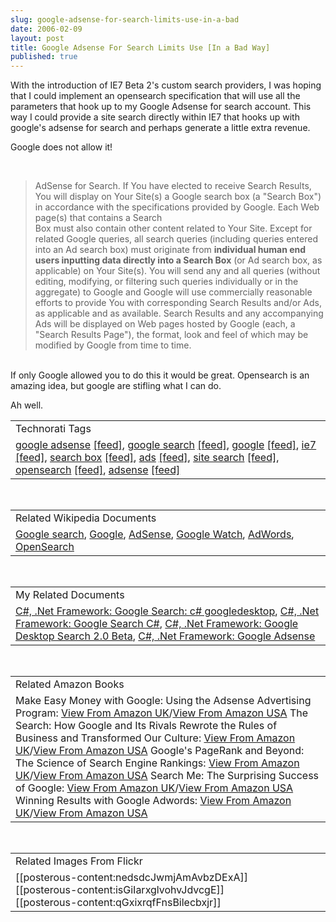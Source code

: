 ```yaml
---
slug: google-adsense-for-search-limits-use-in-a-bad
date: 2006-02-09
layout: post
title: Google Adsense For Search Limits Use [In a Bad Way]
published: true
---
```

With the introduction of IE7 Beta 2's custom search providers, I was hoping that I could implement an opensearch specification that will use all the parameters that hook up to my Google Adsense for search account. This way I could provide a site search directly within IE7 that hooks up with google's adsense for search and perhaps generate a little extra revenue.<p />Google does not allow it!<p /><br /><blockquote>AdSense for Search. If You have elected to receive Search Results, You will display on Your Site(s) a Google search box (a "Search Box") in accordance with the specifications provided by Google. Each Web page(s) that contains a Search<br />Box must also contain other content related to Your Site. Except for related Google queries, all search queries (including queries entered into an Ad search box) must originate from <strong>individual human end users inputting data directly into a Search Box</strong> (or Ad search box, as applicable) on Your Site(s). You will send any and all queries (without editing, modifying, or filtering such queries individually or in the aggregate) to Google and Google will use commercially reasonable efforts to provide You with corresponding Search Results and/or Ads, as applicable and as available. Search Results and any accompanying Ads will be displayed on Web pages hosted by Google (each, a "Search Results Page"), the format, look and feel of which may be modified by Google from time to time.</blockquote><br /><span style="">If only Google allowed you to do this it would be great.  Opensearch is an amazing idea, but google are stifling what I can do.</span><p />Ah well.<p /><table class="TechnoratiHead TagHeader">
<tr><td>Technorati Tags</td></tr>
<tr class="Technorati"><td>
<a href="http://www.kinlan.co.uk/tag/google%20adsense" class="Tag" rel="tag">google adsense</a> <a href="http://feeds.technorati.com/feed/posts/tag/google%20adsense" class="Tag">[feed]</a>, <a href="http://www.kinlan.co.uk/tag/google%20search" class="Tag" rel="tag">google search</a> <a href="http://feeds.technorati.com/feed/posts/tag/google%20search" class="Tag">[feed]</a>, <a href="http://www.kinlan.co.uk/tag/google" class="Tag" rel="tag">google</a> <a href="http://feeds.technorati.com/feed/posts/tag/google" class="Tag">[feed]</a>, <a href="http://www.kinlan.co.uk/tag/ie7" class="Tag" rel="tag">ie7</a> <a href="http://feeds.technorati.com/feed/posts/tag/ie7" class="Tag">[feed]</a>, <a href="http://www.kinlan.co.uk/tag/search%20box" class="Tag" rel="tag">search box</a> <a href="http://feeds.technorati.com/feed/posts/tag/search%20box" class="Tag">[feed]</a>, <a href="http://www.kinlan.co.uk/tag/ads" class="Tag" rel="tag">ads</a> <a href="http://feeds.technorati.com/feed/posts/tag/ads" class="Tag">[feed]</a>, <a href="http://www.kinlan.co.uk/tag/site%20search" class="Tag" rel="tag">site search</a> <a href="http://feeds.technorati.com/feed/posts/tag/site%20search" class="Tag">[feed]</a>, <a href="http://www.kinlan.co.uk/tag/opensearch" class="Tag" rel="tag">opensearch</a> <a href="http://feeds.technorati.com/feed/posts/tag/opensearch" class="Tag">[feed]</a>, <a href="http://www.kinlan.co.uk/tag/adsense" class="Tag" rel="tag">adsense</a> <a href="http://feeds.technorati.com/feed/posts/tag/adsense" class="Tag">[feed]</a>
</td></tr>
</table><br /><table class="TechnoratiHead TagHeader">
<tr><td>Related Wikipedia Documents</td></tr>
<tr class="Technorati"><td>
<a href="http://en.wikipedia.org/wiki/Google_(search_engine)" class="Tag" rel="tag">Google search</a>, <a href="http://en.wikipedia.org/wiki/Google" class="Tag" rel="tag">Google</a>, <a href="http://en.wikipedia.org/wiki/Adsense" class="Tag" rel="tag">AdSense</a>, <a href="http://en.wikipedia.org/wiki/Google_Watch" class="Tag" rel="tag">Google Watch</a>, <a href="http://en.wikipedia.org/wiki/AdWords" class="Tag" rel="tag">AdWords</a>, <a href="http://en.wikipedia.org/wiki/OpenSearch" class="Tag" rel="tag">OpenSearch</a>
</td></tr>
</table><br /><table class="TechnoratiHead TagHeader">
<tr><td>My Related Documents</td></tr>
<tr class="Technorati"><td>
<a href="http://www.kinlan.co.uk/2005/11/google-search-c-googledesktop.html" class="Tag" rel="tag">C#, .Net Framework: Google Search: c# googledesktop</a>, <a href="http://www.kinlan.co.uk/2005/11/google-search-c.html" class="Tag" rel="tag">C#, .Net Framework: Google Search C#</a>, <a href="http://www.kinlan.co.uk/2005/08/google-desktop-search-20-beta.html" class="Tag" rel="tag">C#, .Net Framework: Google Desktop Search 2.0 Beta</a>, <a href="http://www.kinlan.co.uk/2005/11/google-adsense.html" class="Tag" rel="tag">C#, .Net Framework: Google Adsense</a>
</td></tr>
</table><br /><table class="TechnoratiHead TagHeader">
<tr><td>Related Amazon Books</td></tr>
<tr class="Technorati"><td>Make Easy Money with Google: Using the Adsense Advertising Program: <a href="http://www.amazon.co.uk/exec/obidos/redirect?tag=cnetfra-21&amp;link_code=xm2&amp;camp=2025&amp;creative=165953&amp;path=http://www.amazon.co.uk/gp/redirect.html%253fASIN=0321321146%2526tag=cnetfra-21%2526lcode=xm2%2526cID=2025%2526ccmID=165953%2526location=/o/ASIN/0321321146%25253FSubscriptionId=0CM2PVF6VAHJQKW5G782" class="Tag" rel="tag">View From Amazon UK</a>/<a href="http://www.amazon.com/exec/obidos/redirect?tag=cnetfra-20&amp;link_code=xm2&amp;camp=2025&amp;creative=165953&amp;path=http://www.amazon.com/gp/redirect.html%253fASIN=0321321146%2526tag=cnetfra-20%2526lcode=xm2%2526cID=2025%2526ccmID=165953%2526location=/o/ASIN/0321321146%25253FSubscriptionId=0CM2PVF6VAHJQKW5G782" class="Tag" rel="tag">View From Amazon USA</a> The Search: How Google and Its Rivals Rewrote the Rules of Business and Transformed Our Culture: <a href="http://www.amazon.co.uk/exec/obidos/redirect?tag=cnetfra-21&amp;link_code=xm2&amp;camp=2025&amp;creative=165953&amp;path=http://www.amazon.co.uk/gp/redirect.html%253fASIN=1857883616%2526tag=cnetfra-21%2526lcode=xm2%2526cID=2025%2526ccmID=165953%2526location=/o/ASIN/1857883616%25253FSubscriptionId=0CM2PVF6VAHJQKW5G782" class="Tag" rel="tag">View From Amazon UK</a>/<a href="http://www.amazon.com/exec/obidos/redirect?tag=cnetfra-20&amp;link_code=xm2&amp;camp=2025&amp;creative=165953&amp;path=http://www.amazon.com/gp/redirect.html%253fASIN=1857883616%2526tag=cnetfra-20%2526lcode=xm2%2526cID=2025%2526ccmID=165953%2526location=/o/ASIN/1857883616%25253FSubscriptionId=0CM2PVF6VAHJQKW5G782" class="Tag" rel="tag">View From Amazon USA</a> Google's PageRank and Beyond: The Science of Search Engine Rankings: <a href="http://www.amazon.co.uk/exec/obidos/redirect?tag=cnetfra-21&amp;link_code=xm2&amp;camp=2025&amp;creative=165953&amp;path=http://www.amazon.co.uk/gp/redirect.html%253fASIN=0691122024%2526tag=cnetfra-21%2526lcode=xm2%2526cID=2025%2526ccmID=165953%2526location=/o/ASIN/0691122024%25253FSubscriptionId=0CM2PVF6VAHJQKW5G782" class="Tag" rel="tag">View From Amazon UK</a>/<a href="http://www.amazon.com/exec/obidos/redirect?tag=cnetfra-20&amp;link_code=xm2&amp;camp=2025&amp;creative=165953&amp;path=http://www.amazon.com/gp/redirect.html%253fASIN=0691122024%2526tag=cnetfra-20%2526lcode=xm2%2526cID=2025%2526ccmID=165953%2526location=/o/ASIN/0691122024%25253FSubscriptionId=0CM2PVF6VAHJQKW5G782" class="Tag" rel="tag">View From Amazon USA</a> Search Me: The Surprising Success of Google: <a href="http://www.amazon.co.uk/exec/obidos/redirect?tag=cnetfra-21&amp;link_code=xm2&amp;camp=2025&amp;creative=165953&amp;path=http://www.amazon.co.uk/gp/redirect.html%253fASIN=1904879160%2526tag=cnetfra-21%2526lcode=xm2%2526cID=2025%2526ccmID=165953%2526location=/o/ASIN/1904879160%25253FSubscriptionId=0CM2PVF6VAHJQKW5G782" class="Tag" rel="tag">View From Amazon UK</a>/<a href="http://www.amazon.com/exec/obidos/redirect?tag=cnetfra-20&amp;link_code=xm2&amp;camp=2025&amp;creative=165953&amp;path=http://www.amazon.com/gp/redirect.html%253fASIN=1904879160%2526tag=cnetfra-20%2526lcode=xm2%2526cID=2025%2526ccmID=165953%2526location=/o/ASIN/1904879160%25253FSubscriptionId=0CM2PVF6VAHJQKW5G782" class="Tag" rel="tag">View From Amazon USA</a> Winning Results with Google Adwords: <a href="http://www.amazon.co.uk/exec/obidos/redirect?tag=cnetfra-21&amp;link_code=xm2&amp;camp=2025&amp;creative=165953&amp;path=http://www.amazon.co.uk/gp/redirect.html%253fASIN=0072257024%2526tag=cnetfra-21%2526lcode=xm2%2526cID=2025%2526ccmID=165953%2526location=/o/ASIN/0072257024%25253FSubscriptionId=0CM2PVF6VAHJQKW5G782" class="Tag" rel="tag">View From Amazon UK</a>/<a href="http://www.amazon.com/exec/obidos/redirect?tag=cnetfra-20&amp;link_code=xm2&amp;camp=2025&amp;creative=165953&amp;path=http://www.amazon.com/gp/redirect.html%253fASIN=0072257024%2526tag=cnetfra-20%2526lcode=xm2%2526cID=2025%2526ccmID=165953%2526location=/o/ASIN/0072257024%25253FSubscriptionId=0CM2PVF6VAHJQKW5G782" class="Tag" rel="tag">View From Amazon USA</a>
</td></tr>
</table><br /><table class="TechnoratiHead TagHeader">
<tr><td>Related Images From Flickr</td></tr>
<tr class="Technorati"><td>
<span style="float: left;">[[posterous-content:nedsdcJwmjAmAvbzDExA]]</span><span style="float: left;">[[posterous-content:isGiIarxglvohvJdvcgE]]</span><span style="float: left;">[[posterous-content:qGxixrqfFnsBilecbxjr]]</span>
</td></tr>
</table><div class="blogger-post-footer"><img class="posterous_download_image" src="https://blogger.googleusercontent.com/tracker/8109338-113947908817840707?l=www.kinlan.co.uk%2Findex.html" height="1" alt="" width="1" /></div>

